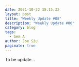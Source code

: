 ```yaml
---
date: 2021-10-22 18:15:32
layout: post
title: "Weekly Update #08"
description: "Weekly Update #08"
category: blog
tags:
  - Sem A
author: Joe Siu
paginate: true
---
```

To be update...